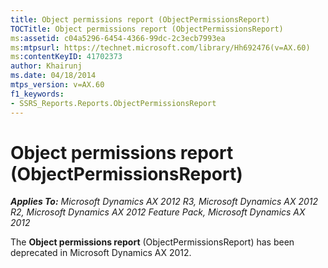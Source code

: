```yaml
---
title: Object permissions report (ObjectPermissionsReport)
TOCTitle: Object permissions report (ObjectPermissionsReport)
ms:assetid: c04a5296-6454-4366-99dc-2c3ecb7993ea
ms:mtpsurl: https://technet.microsoft.com/library/Hh692476(v=AX.60)
ms:contentKeyID: 41702373
author: Khairunj
ms.date: 04/18/2014
mtps_version: v=AX.60
f1_keywords:
- SSRS_Reports.Reports.ObjectPermissionsReport
---
```


# Object permissions report (ObjectPermissionsReport) 


_**Applies To:** Microsoft Dynamics AX 2012 R3, Microsoft Dynamics AX 2012 R2, Microsoft Dynamics AX 2012 Feature Pack, Microsoft Dynamics AX 2012_

The **Object permissions report** (ObjectPermissionsReport) has been deprecated in Microsoft Dynamics AX 2012.

  


